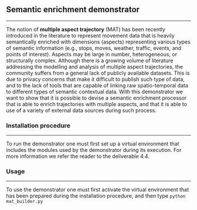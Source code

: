 ## **Semantic enrichment demonstrator**
---
The notion of **multiple aspect trajectory** (MAT) has
been recently introduced in the literature to represent movement
data that is heavily semantically enriched with dimensions
(aspects) representing various types of semantic information (e.g.,
stops, moves, weather, traffic, events, and points of interest).
Aspects may be large in number, heterogeneous, or structurally
complex. Although there is a growing volume of literature
addressing the modelling and analysis of multiple aspect trajectories, 
the community suffers from a general lack of publicly
available datasets. This is due to privacy concerns that make it
difficult to publish such type of data, and to the lack of tools that
are capable of linking raw spatio-temporal data to different types
of semantic contextual data. With this demonstrator we want to show
that it is possible to devise a semantic enrichment processor that is able
to enrich trajectories with multiple aspects, and that it is able to
use of a variety of external data sources during such process.


### **Installation procedure**
---
To run the demonstrator one must first set up a virtual environment that includes the modules used by the demonstrator
during its execution. For more information we refer the reader to the deliverable 4.4.


### **Usage**
---
To use the demonstrator one must first activate the virtual environment
that has been prepared during the installation procedure, and then type ```python mat_builder.py```
